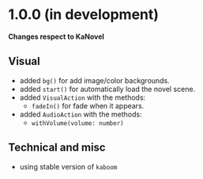 # 1.0.0 (in development)

**Changes respect to KaNovel**

## Visual

-   added `bg()` for add image/color backgrounds.
-   added `start()` for automatically load the novel scene.
-   added `VisualAction` with the methods:
    -   `fadeIn()` for fade when it appears.
-   added `AudioAction` with the methods:
    -   `withVolume(volume: number)`

## Technical and misc

-   using stable version of `kaboom`
